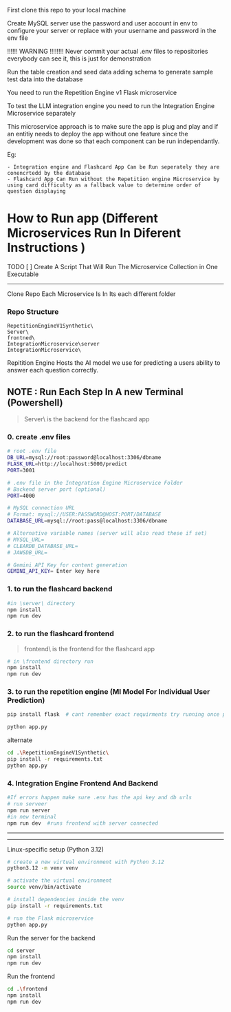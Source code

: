 First clone this repo to your local machine

Create MySQL server use the password and user account in env to configure your server or replace with your username and password in the env file

!!!!!! WARNING !!!!!!!!
Never commit your actual .env files to repositories everybody can see it, this is just for demonstration

Run the table creation and seed data adding schema to generate sample test data into the database

You need to run the Repetition Engine v1 Flask microservice

To test the LLM integration engine you need to run the Integration Engine Microservice separately 

This microservice approach is to make sure the app is plug and play and if an entitiy needs to deploy the app without one feature since the development was done so that each component can be run independantly.

Eg: 

    - Integration engine and Flashcard App Can be Run seperately they are conencrtedd by the database
    - Flashcard App Can Run without the Repetition engine Microservice by using card difficulty as a fallback value to determine order of question displaying


# How to Run app (Different Microservices Run In Diferent Instructions )

TODO  [ ] Create A Script That Will Run The Microservice Collection in One Executable


---------

Clone Repo Each Microservice Is In Its each different folder
### Repo Structure
```
RepetitionEngineV1Synthetic\    
Server\ 
frontned\
IntegrationMicroservice\server
IntegrationMicroservice\
````
Repitition  Engine Hosts the AI model we use for predicting a users ability to answer each question correctly.

## NOTE : Run Each Step In A new Terminal (Powershell)

> Server\ is the backend for the flashcard app

### 0. create .env files
```bash
# root .env file
DB_URL=mysql://root:password@localhost:3306/dbname
FLASK_URL=http://localhost:5000/predict
PORT=3001

```
```bash
# .env file in the Integration Engine Microservice Folder
# Backend server port (optional)
PORT=4000

# MySQL connection URL
# Format: mysql://USER:PASSWORD@HOST:PORT/DATABASE
DATABASE_URL=mysql://root:pass@localhost:3306/dbname

# Alternative variable names (server will also read these if set)
# MYSQL_URL=
# CLEARDB_DATABASE_URL=
# JAWSDB_URL=

# Gemini API Key for content generation
GEMINI_API_KEY= Enter key here 

```
### 1. to run the flashcard backend
```bash
#in \server\ directory
npm install
npm run dev
```

### 2. to run the flashcard frontend
>frontend\ is the frontend for the flashcard app
```bash
# in \frontend directory run 
npm install
npm run dev
```
### 3. to run the repetition engine (Ml Model For Individual User Prediction)
```bash
pip install flask  # cant remember exact requirments try running once python should recomend needed req

python app.py
```
alternate
```bash
cd .\RepetitionEngineV1Synthetic\ 
pip install -r requirements.txt
python app.py
```
### 4. Integration Engine Frontend And Backend
```bash
#If errors happen make sure .env has the api key and db urls
# run serveer
npm run server
#in new terminal
npm run dev  #runs frontend with server connected
```

__________________
______________


Linux-specific setup (Python 3.12)

```bash
# create a new virtual environment with Python 3.12
python3.12 -m venv venv

# activate the virtual environment
source venv/bin/activate

# install dependencies inside the venv
pip install -r requirements.txt

# run the Flask microservice
python app.py

```

Run the server for the backend

```bash
cd server
npm install
npm run dev
```

Run the frontend

```bash
cd .\frontend
npm install
npm run dev
```
